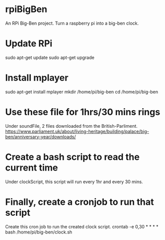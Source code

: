 # rpiBigBen
An RPi Big-Ben project. Turn a raspberry pi into a big-ben clock.

# Update RPi
sudo apt-get update
sudo apt-get upgrade

# Install mplayer
sudo apt-get install mplayer
mkdir /home/pi/big-ben
cd /home/pi/big-ben

# Use these file for 1hrs/30 mins rings
Under soundFile, 2 files downloaded from the British-Parliment.
https://www.parliament.uk/about/living-heritage/building/palace/big-ben/anniversary-year/downloads/

# Create a bash script to read the current time

Under clockScript, this script will run every 1hr and every 30 mins. 

# Finally, create a cronjob to run that script
Create this cron job to run the created clock script.
crontab -e
0,30 * * * * bash /home/pi/big-ben/clock.sh
